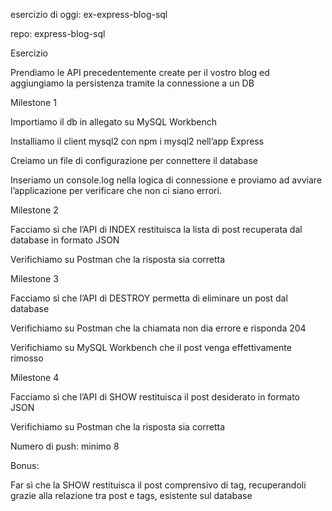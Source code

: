 esercizio di oggi: ex-express-blog-sql

repo: express-blog-sql

Esercizio

Prendiamo le API precedentemente create per il vostro blog ed aggiungiamo la persistenza tramite la connessione a un DB

<!-- -------------------------------------------------------------------->
Milestone 1

Importiamo il db in allegato su MySQL Workbench

Installiamo il client mysql2 con npm i mysql2 nell’app Express

Creiamo un file di configurazione per connettere il database

Inseriamo un console.log nella logica di connessione e proviamo ad avviare l’applicazione per verificare che non ci siano errori.

<!-- -------------------------------------------------------------------->
Milestone 2

Facciamo sì che l’API di INDEX restituisca la lista di post recuperata dal database in formato JSON

Verifichiamo su Postman che la risposta sia corretta

<!-- -------------------------------------------------------------------->
Milestone 3

Facciamo sì che l’API di DESTROY permetta di eliminare un post dal database

Verifichiamo su Postman che la chiamata non dia errore e risponda 204

Verifichiamo su MySQL Workbench che il post venga effettivamente rimosso

<!-- -------------------------------------------------------------------->
Milestone 4

Facciamo sì che l’API di SHOW restituisca il post desiderato in formato JSON

Verifichiamo su Postman che la risposta sia corretta

Numero di push: minimo 8

<!-- -------------------------------------------------------------------->
Bonus:

Far sì che la SHOW restituisca il post comprensivo di tag, recuperandoli grazie alla relazione tra post e tags, esistente sul database